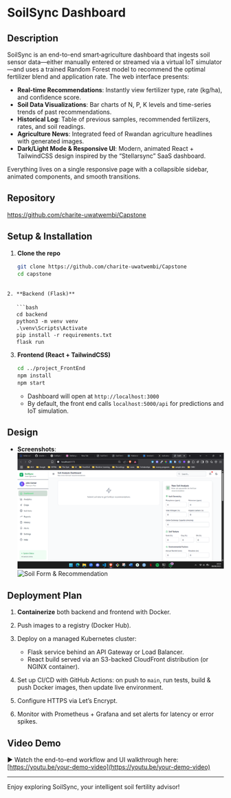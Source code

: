 
# SoilSync Dashboard

## Description

SoilSync is an end-to-end smart‐agriculture dashboard that ingests soil sensor data—either manually entered or streamed via a virtual IoT simulator—and uses a trained Random Forest model to recommend the optimal fertilizer blend and application rate. The web interface presents:

- **Real-time Recommendations**: Instantly view fertilizer type, rate (kg/ha), and confidence score.  
- **Soil Data Visualizations**: Bar charts of N, P, K levels and time-series trends of past recommendations.  
- **Historical Log**: Table of previous samples, recommended fertilizers, rates, and soil readings.  
- **Agriculture News**: Integrated feed of Rwandan agriculture headlines with generated images.  
- **Dark/Light Mode & Responsive UI**: Modern, animated React + TailwindCSS design inspired by the “Stellarsync” SaaS dashboard.

Everything lives on a single responsive page with a collapsible sidebar, animated components, and smooth transitions.

## Repository

https://github.com/charite-uwatwembi/Capstone

## Setup & Installation

1. **Clone the repo**  
   ```bash
   git clone https://github.com/charite-uwatwembi/Capstone
   cd capstone
```

2. **Backend (Flask)**

   ```bash
   cd backend
   python3 -m venv venv
   .\venv\Scripts\Activate   
   pip install -r requirements.txt
   flask run
   ```

3. **Frontend (React + TailwindCSS)**

   ```bash
   cd ../project_FrontEnd
   npm install
   npm start
   ```

   * Dashboard will open at `http://localhost:3000`
   * By default, the front end calls `localhost:5000/api` for predictions and IoT simulation.

## Design


* **Screenshots**:
  ![Main Dashboard](/docs/screenshots/image.png)
  ![Soil Form & Recommendation](docs/screenshots/form-recommendation.png)

## Deployment Plan

1. **Containerize** both backend and frontend with Docker.
2. Push images to a registry (Docker Hub).
3. Deploy on a managed Kubernetes cluster:

   * Flask service behind an API Gateway or Load Balancer.
   * React build served via an S3-backed CloudFront distribution (or NGINX container).
4. Set up CI/CD with GitHub Actions: on push to `main`, run tests, build & push Docker images, then update live environment.
5. Configure HTTPS via Let’s Encrypt.
6. Monitor with Prometheus + Grafana and set alerts for latency or error spikes.

## Video Demo

▶️ Watch the end-to-end workflow and UI walkthrough here:
[https://youtu.be/your-demo-video](https://youtu.be/your-demo-video)

---

Enjoy exploring SoilSync, your intelligent soil fertility advisor!

```
````

